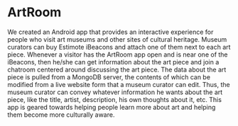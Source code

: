 ArtRoom
=======
We created an Android app that provides an interactive experience for people who visit art museums and other sites of cultural heritage. Museum curators can buy Estimote iBeacons and attach one of them next to each art piece. Whenever a visitor has the ArtRoom app open and is near one of the iBeacons, then he/she can get information about the art piece and join a chatroom centered around discussing the art piece. The data about the art piece is pulled from a MongoDB server, the contents of which can be modified from a live website form that a museum curator can edit. Thus, the museum curator can convey whatever information he wants about the art piece, like the title, artist, description, his own thoughts about it, etc. This app is geared towards helping people learn more about art and helping them become more culturally aware.
